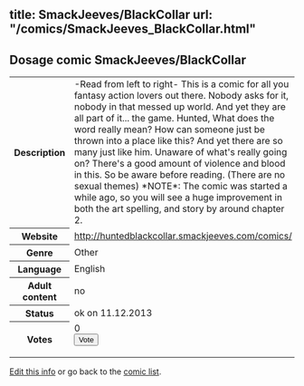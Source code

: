 title: SmackJeeves/BlackCollar
url: "/comics/SmackJeeves_BlackCollar.html"
---
Dosage comic SmackJeeves/BlackCollar
-----------------------------------------

<p id="msg"></p>
<script type="text/javascript">
if (window.location.search === '?edit_info_mail=sent_ok') {
  var elem = document.getElementById("msg");
  elem.innerHTML = 'Edited information sucessfully sent for review, which is usually done daily. Thanks!';
  elem.className = 'ok';
}
</script>
<table class="comicinfo">
<tr>
<th>Description</th><td>-Read from left to right- This is a comic for all you fantasy action lovers out there. Nobody asks for it, nobody in that messed up world. And yet they are all part of it... the game. Hunted, What does the word really mean? How can someone just be thrown into a place like this? And yet there are so many just like him. Unaware of what's really going on? There's a good amount of violence and blood in this. So be aware before reading. (There are no sexual themes) *NOTE*: The comic was started a while ago, so you will see a huge improvement in both the art spelling, and story by around chapter 2.</td>
</tr>
<tr>
<th>Website</th><td><a href="http://huntedblackcollar.smackjeeves.com/comics/">http://huntedblackcollar.smackjeeves.com/comics/</a></td>
</tr>
<tr>
<th>Genre</th><td>Other</td>
</tr>
<tr>
<th>Language</th><td>English</td>
</tr>
<tr>
<th>Adult content</th><td>no</td>
</tr>
<tr>
<th>Status</th><td>ok on 11.12.2013</td>
</tr>
<tr>
<th>Votes</th><td>0
<form action="http://gaecounter.appspot.com/count/" method="POST">
<input name="name" type="hidden" value="SmackJeeves_BlackCollar"/>
<input name="uid" type="hidden" id="voteuid" value=""/>
<input type="submit" value="Vote"/>
</form>
</td>
</tr>
</table>
<script type="text/javascript">
var ua = navigator.userAgent;
document.getElementById("voteuid").value = ua.replace(/[^a-zA-Z0-9\._:]/g , "_");;
</script>

[Edit this info](SmackJeeves_BlackCollar_edit.html) or go back to the [comic list](../comic-index.html).
